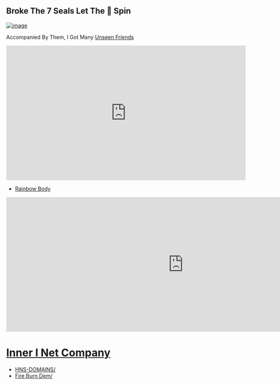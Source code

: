 ## Broke The 7 Seals Let The 🌈 Spin

[![image](https://user-images.githubusercontent.com/37987346/101999396-a37e4380-3caa-11eb-8cc6-e61fb53c7855.png)](http://shapereality.innerinetcompany.hns.to/)

Accompanied By Them, I Got Many [Unseen Friends](https://youtu.be/IVWcoXBHNFM/)

<iframe width="640" height="360" src="https://www.youtube.com/embed/IVWcoXBHNFM" frameborder="0" allow="accelerometer; autoplay; clipboard-write; encrypted-media; gyroscope; picture-in-picture" allowfullscreen></iframe>


- [Rainbow Body](https://youtu.be/Iv8OnW0K60A/)
<iframe width="946" height="360" src="https://www.youtube.com/embed/Iv8OnW0K60A" frameborder="0" allow="accelerometer; autoplay; clipboard-write; encrypted-media; gyroscope; picture-in-picture" allowfullscreen></iframe>

# [Inner I Net Company](https://dlink.innerinetcompany.hns.to/)
- [HNS-DOMAINS/](http://home.hns-domains/)
- [Fire Burn Dem/](http://fireburndem.hns.to/)


